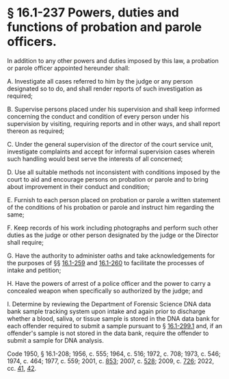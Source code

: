 # § 16.1-237 Powers, duties and functions of probation and parole officers.

<p>In addition to any other powers and duties imposed by this law, a probation or parole officer appointed hereunder shall:</p><p>A. Investigate all cases referred to him by the judge or any person designated so to do, and shall render reports of such investigation as required;</p><p>B. Supervise persons placed under his supervision and shall keep informed concerning the conduct and condition of every person under his supervision by visiting, requiring reports and in other ways, and shall report thereon as required;</p><p>C. Under the general supervision of the director of the court service unit, investigate complaints and accept for informal supervision cases wherein such handling would best serve the interests of all concerned;</p><p>D. Use all suitable methods not inconsistent with conditions imposed by the court to aid and encourage persons on probation or parole and to bring about improvement in their conduct and condition;</p><p>E. Furnish to each person placed on probation or parole a written statement of the conditions of his probation or parole and instruct him regarding the same;</p><p>F. Keep records of his work including photographs and perform such other duties as the judge or other person designated by the judge or the Director shall require;</p><p>G. Have the authority to administer oaths and take acknowledgements for the purposes of §§ <a href='/vacode/16.1-259/'>16.1-259</a> and <a href='/vacode/16.1-260/'>16.1-260</a> to facilitate the processes of intake and petition;</p><p>H. Have the powers of arrest of a police officer and the power to carry a concealed weapon when specifically so authorized by the judge; and</p><p>I. Determine by reviewing the Department of Forensic Science DNA data bank sample tracking system upon intake and again prior to discharge whether a blood, saliva, or tissue sample is stored in the DNA data bank for each offender required to submit a sample pursuant to § <a href='/vacode/16.1-299.1/'>16.1-299.1</a> and, if an offender's sample is not stored in the data bank, require the offender to submit a sample for DNA analysis.</p><p>Code 1950, § 16.1-208; 1956, c. 555; 1964, c. 516; 1972, c. 708; 1973, c. 546; 1974, c. 464; 1977, c. 559; 2001, c. <a href='http://lis.virginia.gov/cgi-bin/legp604.exe?011+ful+CHAP0853'>853</a>; 2007, c. <a href='http://lis.virginia.gov/cgi-bin/legp604.exe?071+ful+CHAP0528'>528</a>; 2009, c. <a href='http://lis.virginia.gov/cgi-bin/legp604.exe?091+ful+CHAP0726'>726</a>; 2022, cc. <a href='http://lis.virginia.gov/cgi-bin/legp604.exe?221+ful+CHAP0041'>41</a>, <a href='http://lis.virginia.gov/cgi-bin/legp604.exe?221+ful+CHAP0042'>42</a>.</p>